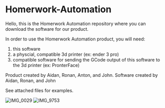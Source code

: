 # Homerwork-Automation
Hello, this is the Homerwork Automation repository where you can download the software for our product.

In order to use the Homerwork Automation product, you will need:
1. this software
2. a physcial, compatible 3d printer (ex: ender 3 pro)
3. compatible software for sending the GCode output of this software to the 3d printer (ex: PronterFace)

Product created by Aidan, Ronan, Anton, and John. 
Software created by Aidan, Ronan, and John

See attached files for examples. 

![IMG_0029](https://github.com/swissskimmilk/Homerwork-Automation/assets/64725899/e22a7e84-98d5-4627-8f50-bc3675516cb4)
![IMG_9753](https://github.com/swissskimmilk/Homerwork-Automation/assets/64725899/b808d2e4-2116-4540-946c-7117b00cd3fd)
